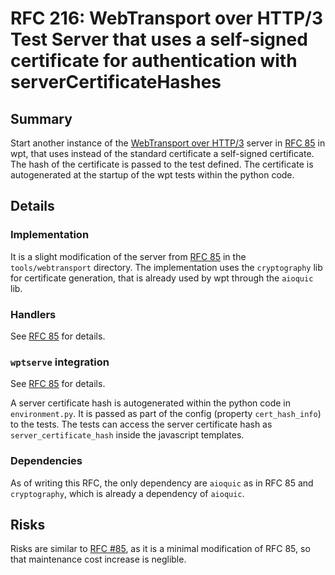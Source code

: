 # RFC 216: WebTransport over HTTP/3 Test Server that uses a self-signed certificate for authentication with serverCertificateHashes

## Summary

Start another instance of the [WebTransport over HTTP/3](https://datatracker.ietf.org/doc/html/draft-ietf-webtrans-http3-01) server in [RFC 85](https://github.com/web-platform-tests/rfcs/blob/master/rfcs/webtransport_h3_test_server.md) in wpt, that uses instead of the standard certificate a self-signed certificate. The hash of the certificate is passed to the test defined. The certificate is autogenerated at the startup of the wpt tests within the python code.

## Details

### Implementation

It is a slight modification of the server from [RFC 85](https://github.com/web-platform-tests/rfcs/blob/master/rfcs/webtransport_h3_test_server.md) in the `tools/webtransport` directory.
The implementation uses the `cryptography` lib for certificate generation, that is already used by wpt through the `aioquic` lib. 

### Handlers
See [RFC 85](https://github.com/web-platform-tests/rfcs/blob/master/rfcs/webtransport_h3_test_server.md) for details.

### `wptserve` integration

See [RFC 85](https://github.com/web-platform-tests/rfcs/blob/master/rfcs/webtransport_h3_test_server.md) for details.

A server certificate hash is autogenerated within the python code in `environment.py`. It is passed as part of the config (property `cert_hash_info`) to the tests. The tests can access the server certificate hash as `server_certificate_hash` inside the javascript templates.

### Dependencies

As of writing this RFC, the only dependency are `aioquic` as in RFC 85 and `cryptography`, which is already a dependency of `aioquic`.

## Risks

Risks are similar to [RFC #85](https://github.com/web-platform-tests/rfcs/blob/master/rfcs/webtransport_h3_test_server.md#risks), as it is a minimal modification of RFC 85, so that maintenance cost increase is neglible.
